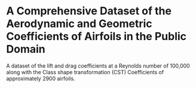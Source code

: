 # A Comprehensive Dataset of the Aerodynamic and Geometric Coefficients of Airfoils in the Public Domain
<p> A dataset of the lift and drag coefficients at a Reynolds number of 100,000 along with the Class shape transformation (CST) Coefficients of approximately 2900 airfoils.</p>
